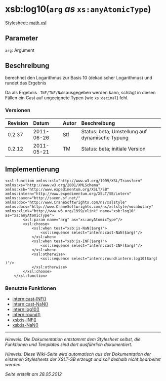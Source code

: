 # xsb:log10(`arg` _as_ `xs:anyAtomicType`) #

Stylesheet: [math.xsl](http://code.google.com/p/xslt-sb/source/browse/trunk/xslt-sb/math.xsl)

## Parameter ##
`arg`: Argument



## Beschreibung ##
berechnet den Logarithmus zur Basis 10 (dekadischer Logarithmus) und rundet das Ergebnis

Da als Ergebnis `-INF/INF/NaN` ausgegeben werden kann, schlägt in diesen Fällen ein Cast auf ungeeignete Typen (wie `xs:decimal`) fehl.

### Versionen ###
| Revision | Datum | Autor | Beschreibung |
|:---------|:------|:------|:-------------|
| 0.2.37 | 2011-06-26 | Stf |   Status: beta;   Umstellung auf dynamische Typung   |
| 0.2.12 | 2011-05-21 | TM |   Status: beta;   initiale Version   |


## Implementierung ##
```
<xsl:function xmlns:xsl="http://www.w3.org/1999/XSL/Transform" xmlns:xs="http://www.w3.org/2001/XMLSchema" xmlns:xsb="http://www.expedimentum.org/XSLT/SB" xmlns:intern="http://www.expedimentum.org/XSLT/SB/intern" xmlns:saxon="http://saxon.sf.net/" xmlns:doc="http://www.CraneSoftwrights.com/ns/xslstyle" xmlns:docv="http://www.CraneSoftwrights.com/ns/xslstyle/vocabulary" xmlns:xlink="http://www.w3.org/1999/xlink" name="xsb:log10" as="xs:anyAtomicType">
		<xsl:param name="arg" as="xs:anyAtomicType"/>
		<xsl:choose>
			<xsl:when test="xsb:is-NaN($arg)">
				<xsl:sequence select="intern:cast-NaN($arg)"/>
			</xsl:when>
			<xsl:when test="xsb:is-INF($arg)">
				<xsl:sequence select="intern:cast-INF($arg)"/>
			</xsl:when>
			<xsl:otherwise>
				<xsl:sequence select="intern:round(intern:log10($arg) )"/>
			</xsl:otherwise>
		</xsl:choose>
	</xsl:function>
```

### Benutzte Funktionen ###
  * [intern:cast-INF()](intern_cast_INF.md)
  * [intern:cast-NaN()](intern_cast_NaN.md)
  * [intern:log10()](intern_log10.md)
  * [intern:round()](intern_round.md)
  * [xsb:is-INF()](xsb_is_INF.md)
  * [xsb:is-NaN()](xsb_is_NaN.md)


---


_Hinweis: Die Dokumentation entstammt dem Stylesheet selbst, die Funktionen und Templates sind dort ausführlich dokumentiert._

_Hinweis: Diese Wiki-Seite wird automatisch aus der Dokumentation der einzenen Stylesheets der XSLT-SB erzeugt und soll deshalb nicht bearbeitet werden._

_Seite erstellt am 28.05.2012_
